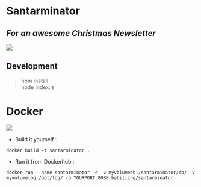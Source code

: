 # Santarminator
## *For an awesome Christmas Newsletter*

![](http://3.bp.blogspot.com/-kTKYuzbFEns/Urnkbujc7RI/AAAAAAAAVQY/0g93xV4wTGw/s1600/Santa11.jpg)

## Development
> npm install  
> node index.js

# Docker

[![](https://img.shields.io/docker/automated/jrottenberg/ffmpeg.svg?style=for-the-badge)](https://hub.docker.com/r/babilling/santarminator/)

- Build it yourself :
```
docker build -t santarminator .
```

- Run it from Dockerhub :
```
docker run --name santarminator -d -v myvolumedb:/santarminator/db/ -v myvolumelog:/opt/log/ -p YOURPORT:8080 babilling/santarminator
```
